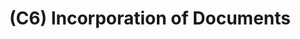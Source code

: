 ---
layout: page
title: (C6) Incorporation of Documents
nav_order: 6
parent: Construction
grand_parent: Software Development and Maintenance
permalink: /phases/operations/software_development_and_maintenance/construction/c6/
---